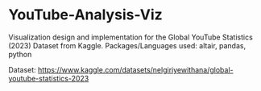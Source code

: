 # YouTube-Analysis-Viz

Visualization design and implementation for the Global YouTube Statistics (2023) Dataset from Kaggle. Packages/Languages used: altair, pandas, python

Dataset: 
https://www.kaggle.com/datasets/nelgiriyewithana/global-youtube-statistics-2023
